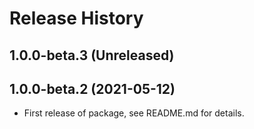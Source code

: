 # Release History

## 1.0.0-beta.3 (Unreleased)


## 1.0.0-beta.2 (2021-05-12)

- First release of package, see README.md for details.
